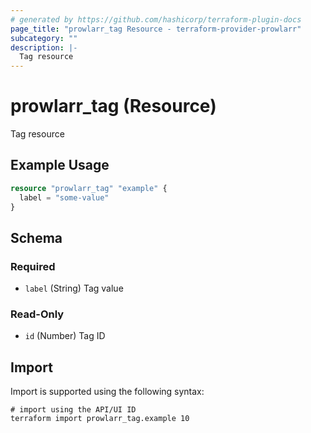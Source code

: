 ```yaml
---
# generated by https://github.com/hashicorp/terraform-plugin-docs
page_title: "prowlarr_tag Resource - terraform-provider-prowlarr"
subcategory: ""
description: |-
  Tag resource
---
```


# prowlarr_tag (Resource)

Tag resource

## Example Usage

```terraform
resource "prowlarr_tag" "example" {
  label = "some-value"
}
```

<!-- schema generated by tfplugindocs -->
## Schema

### Required

- `label` (String) Tag value

### Read-Only

- `id` (Number) Tag ID

## Import

Import is supported using the following syntax:

```shell
# import using the API/UI ID
terraform import prowlarr_tag.example 10
```
